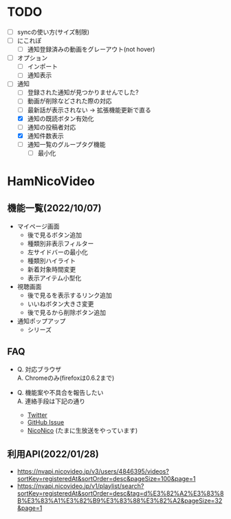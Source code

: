 # TODO
- [ ] syncの使い方(サイズ制限)
- [ ] にこれぽ
  - [ ] 通知登録済みの動画をグレーアウト(not hover)
- [ ] オプション
  - [ ] インポート
  - [ ] 通知表示
- [ ] 通知
  - [ ] 登録された通知が見つかりませんでした?
  - [ ] 動画が削除などされた際の対応
  - [ ] 最新話が表示されない -> 拡張機能更新で直る
  - [x] 通知の既読ボタン有効化
  - [ ] 通知の投稿者対応
  - [x] 通知件数表示
  - [ ] 通知一覧のグループタグ機能
    - [ ] 最小化

# HamNicoVideo
## 機能一覧(2022/10/07)
- マイページ画面
  - 後で見るボタン追加
  - 種類別非表示フィルター
  - 左サイドバーの最小化
  - 種類別ハイライト
  - 新着対象時間変更
  - 表示アイテム小型化
- 視聴画面
  - 後で見るを表示するリンク追加
  - いいねボタン大きさ変更
  - 後で見るから削除ボタン追加
- 通知ポップアップ
  - シリーズ

## FAQ
- Q. 対応ブラウザ  
A. Chromeのみ(firefoxは0.6.2まで)


- Q. 機能案や不具合を報告したい  
A. 連絡手段は下記の通り
  - [Twitter](https://twitter.com/hukihamu)
  - [GitHub Issue](https://github.com/hukihamu/HamNicoVideo/issues)
  - [NicoNico](https://www.nicovideo.jp/user/26267653) (たまに生放送をやっています)


## 利用API(2022/01/28)
- https://nvapi.nicovideo.jp/v3/users/4846395/videos?sortKey=registeredAt&sortOrder=desc&pageSize=100&page=1
- https://nvapi.nicovideo.jp/v1/playlist/search?sortKey=registeredAt&sortOrder=desc&tag=d%E3%82%A2%E3%83%8B%E3%83%A1%E3%82%B9%E3%83%88%E3%82%A2&pageSize=32&page=1